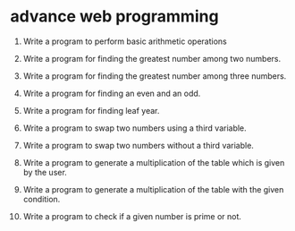 # advance web programming


1. Write a program to perform basic arithmetic operations

2. Write a program for finding the greatest number among two numbers.

3. Write a program for finding the greatest number among three numbers.

4. Write a program for finding an even and an odd.

5. Write a program for finding leaf year.

6. Write a program to swap two numbers using a third variable.

7. Write a program to swap two numbers without a third variable.

8. Write a program to generate a multiplication of the table which is given by the user.

9. Write a program to generate a multiplication of the table with the given condition.

10.	Write a program to check if a given number is prime or not.

